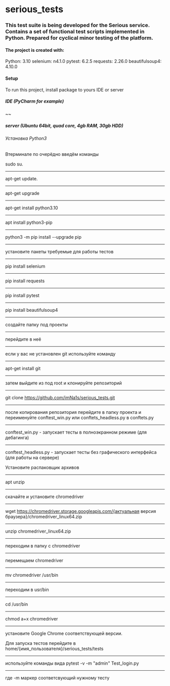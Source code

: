 # serious_tests
### This test suite is being developed for the Serious service. Contains a set of functional test scripts implemented in Python. Prepared for cyclical minor testing of the platform. 
#### The project is created with:
Python: 3.10
selenium: n4.1.0
pytest: 6.2.5
requests: 2.26.0
beautifulsoup4: 4.10.0

#### Setup
To run this project, install package to yours IDE or server

##### IDE (PyCharm for example)

~~

##### server (Ubuntu 64bit, quad core, 4gb RAM, 30gb HDD)

###### Установка Python3

Втерминале по очерёдно введём команды

sudo su.
_______________
apt-get update.
_______________
apt-get upgrade
_______________
apt-get install python3.10
_______________
apt install python3-pip
_______________
python3 -m pip install --upgrade pip
_______________
установите пакеты требуемые для работы тестов
_______________
pip install selenium
_______________
pip install requests
_______________
pip install pytest
_______________
pip install beautifulsoup4
_______________
создайте папку под проекты
_______________
перейдите в неё
_______________
если у вас не установлен git используйте команду 
_______________
apt-get install git
_______________
затем выйдите из под root и клонируйте репозиторий
_______________
git clone https://github.com/imNa1s/serious_tests.git
_______________
после копирования репозитория перейдите в папку проекта и переименуйте conftest_win.py или conftets_headless.py в conftets.py
_______________
conftest_win.py - запускает тесты в полноэкранном режиме (для дебагинга)
_______________
conftest_headless.py - запускает тесты без графического интерфейса (для работы на сервере)

Установите распаковщик архивов
_______________
apt unzip
_______________
скачайте и установите chromedriver
_______________
wget https://chromedriver.storage.googleapis.com/{актуальная версия браузера}/chromedriver_linux64.zip
_______________
unzip chromedriver_linux64.zip
_______________
переходим в папку с chromedriver
_______________
перемещаем chromedriver
_______________
mv chromedriver /usr/bin
_______________
переходим в usr/bin
_______________
cd /usr/bin
_______________
chmod a+x chromedriver
_______________
установите Google Chrome соответствующей версии.

Для запуска тестов перейдите в home/{имя_пользователя}/serious_tests/tests
_______________
используйте команды вида pytest -v -m "admin" Test_login.py
_______________
где -m маркер соответсвующий нужному тесту
